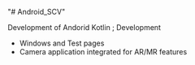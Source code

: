 "# Android_SCV" 

Development of Andorid Kotlin ; Development

- Windows and Test pages
- Camera application integrated for AR/MR features

